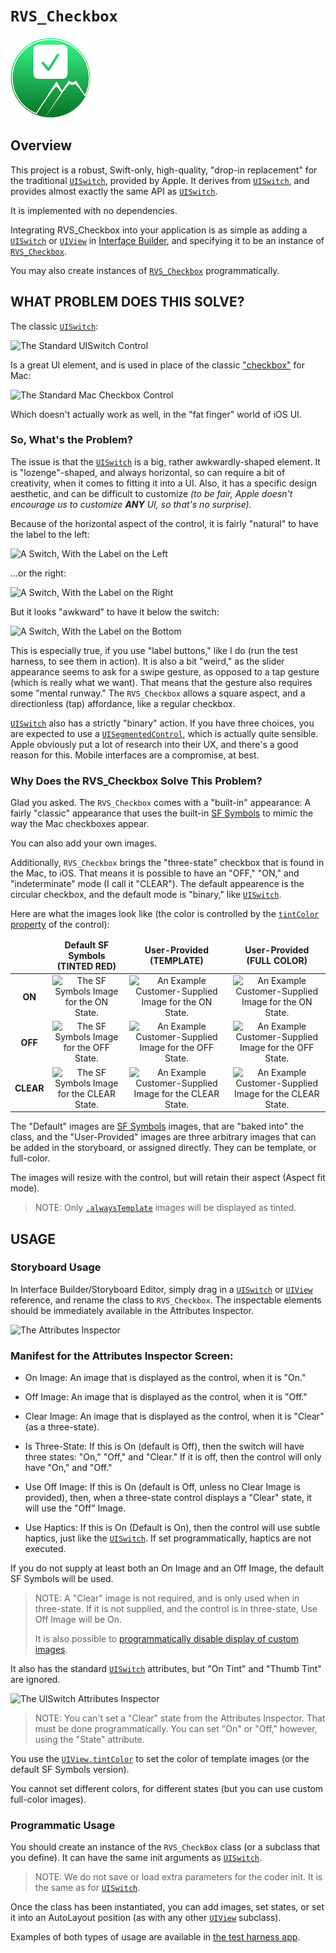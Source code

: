 # ``RVS_Checkbox``

![Icon](icon.png)

## Overview
This project is a robust, Swift-only, high-quality, "drop-in replacement" for the traditional [`UISwitch`](https://developer.apple.com/documentation/uikit/uiswitch), provided by Apple. It derives from [`UISwitch`](https://developer.apple.com/documentation/uikit/uiswitch), and provides almost exactly the same API as [`UISwitch`](https://developer.apple.com/documentation/uikit/uiswitch).

It is implemented with no dependencies.

Integrating RVS_Checkbox into your application is as simple as adding a [`UISwitch`](https://developer.apple.com/documentation/uikit/uiswitch) or [`UIView`](https://developer.apple.com/documentation/uikit/uiview) in [Interface Builder](https://developer.apple.com/xcode/interface-builder/https://developer.apple.com/xcode/interface-builder/), and specifying it to be an instance of [`RVS_Checkbox`](https://github.com/RiftValleySoftware/RVS_Checkbox).

You may also create instances of [`RVS_Checkbox`](https://github.com/RiftValleySoftware/RVS_Checkbox) programmatically.

## WHAT PROBLEM DOES THIS SOLVE?
The classic [`UISwitch`](https://developer.apple.com/documentation/uikit/uiswitch):

![The Standard UISwitch Control](UISwitch.png)

Is a great UI element, and is used in place of the classic ["checkbox"](https://developer.apple.com/documentation/appkit/nsbutton) for Mac:

![The Standard Mac Checkbox Control](CheckBoxes_Selected.png)

Which doesn't actually work as well, in the "fat finger" world of iOS UI.
### So, What's the Problem?
The issue is that the [`UISwitch`](https://developer.apple.com/documentation/uikit/uiswitch) is a big, rather awkwardly-shaped element. It is "lozenge"-shaped, and always horizontal, so can require a bit of creativity, when it comes to fitting it into a UI. Also, it has a specific design aesthetic, and can be difficult to customize *(to be fair, Apple doesn't encourage us to customize **ANY** UI, so that's no surprise).*

Because of the horizontal aspect of the control, it is fairly "natural" to have the label to the left:

![A Switch, With the Label on the Left](UISwitchLabels-Left.png)

...or the right:

![A Switch, With the Label on the Right](UISwitchLabels-Right.png)

But it looks "awkward" to have it below the switch:

![A Switch, With the Label on the Bottom](UISwitchLabels-Bottom.png)

This is especially true, if you use "label buttons," like I do (run the test harness, to see them in action).
It is also a bit "weird," as the slider appearance seems to ask for a swipe gesture, as opposed to a tap gesture (which is really what we want). That means that the gesture also requires some "mental runway."
The `RVS_Checkbox` allows a square aspect, and a directionless (tap) affordance, like a regular checkbox.

[`UISwitch`](https://developer.apple.com/documentation/uikit/uiswitch) also has a strictly "binary" action. If you have three choices, you are expected to use a [`UISegmentedControl`](https://developer.apple.com/documentation/uikit/uisegmentedcontrol), which is actually quite sensible. Apple obviously put a lot of research into their UX, and there's a good reason for this. Mobile interfaces are a compromise, at best.

### Why Does the RVS_Checkbox Solve This Problem?
Glad you asked. The `RVS_Checkbox` comes with a "built-in" appearance: A fairly "classic" appearance that uses the built-in [SF Symbols](https://developer.apple.com/design/human-interface-guidelines/sf-symbols/overview/) to mimic the way the Mac checkboxes appear.

You can also add your own images.

Additionally, `RVS_Checkbox` brings the "three-state" checkbox that is found in the Mac, to iOS. That means it is possible to have an "OFF," "ON," and "indeterminate" mode (I call it "CLEAR"). The default appearence is the circular checkbox, and the default mode is "binary," like [`UISwitch`](https://developer.apple.com/documentation/uikit/uiswitch).

Here are what the images look like (the color is controlled by the [`tintColor` property](https://developer.apple.com/documentation/uikit/uiview/1622467-tintcolor) of the control):
<table style="text-align:center">
    <thead>
        <tr>
            <td>&nbsp;</td>
            <td><strong>Default SF Symbols (TINTED RED)</strong></td>
            <td><strong>User-Provided (TEMPLATE)</strong></td>
            <td><strong>User-Provided (FULL COLOR)</strong></td>
        </tr>
    </thead>
    <tbody>
    <tr>
        <td><strong>ON</strong></td>
        <td><img src="SFOn.png" alt="The SF Symbols Image for the ON State." /></td>
        <td><img src="TestImage-2.png" alt="An Example Customer-Supplied Image for the ON State." /></td>
        <td><img src="CHICK.png" alt="An Example Customer-Supplied Image for the ON State." /></td>
    </tr>
    <tr>
        <td><strong>OFF</strong></td>
        <td><img src="SFOff.png" alt="The SF Symbols Image for the OFF State." /></td>
        <td><img src="TestImage-0.png" alt="An Example Customer-Supplied Image for the OFF State." /></td>
        <td><img src="EGG.png" alt="An Example Customer-Supplied Image for the OFF State." /></td>
    </tr>
    <tr>
        <td><strong>CLEAR</strong></td>
        <td><img src="SFClear.png" alt="The SF Symbols Image for the CLEAR State." /></td>
        <td><img src="TestImage-1.png" alt="An Example Customer-Supplied Image for the CLEAR State." /></td>
        <td><img src="HATCHING.png" alt="An Example Customer-Supplied Image for the CLEAR State." /></td>
    </tr>
    </tbody>
</table>

The "Default" images are [SF Symbols](https://developer.apple.com/sf-symbols/) images, that are "baked into" the class, and the "User-Provided" images are three arbitrary images that can be added in the storyboard, or assigned directly. They can be template, or full-color.

The images will resize with the control, but will retain their aspect (Aspect fit mode).

> NOTE: Only [`.alwaysTemplate`](https://developer.apple.com/documentation/uikit/uiimage/renderingmode-swift.enum/alwaystemplate) images will be displayed as tinted.

## USAGE

### Storyboard Usage

In Interface Builder/Storyboard Editor, simply drag in a [`UISwitch`](https://developer.apple.com/documentation/uikit/uiswitch) or [`UIView`](https://developer.apple.com/documentation/uikit/uiview) reference, and rename the class to ``RVS_Checkbox``. The inspectable elements should be immediately available in the Attributes Inspector.

![The Attributes Inspector](Attributes.png)

### Manifest for the Attributes Inspector Screen:

- On Image: An image that is displayed as the control, when it is "On."

- Off Image: An image that is displayed as the control, when it is "Off."

- Clear Image: An image that is displayed as the control, when it is "Clear" (as a three-state).

- Is Three-State: If this is On (default is Off), then the switch will have three states: "On," "Off," and "Clear." If it is off, then the control will only have "On," and "Off."

- Use Off Image: If this is On (default is Off, unless no Clear Image is provided), then, when a three-state control displays a "Clear" state, it will use the "Off" Image.

- Use Haptics: If this is On (Default is On), then the control will use subtle haptics, just like the [`UISwitch`](https://developer.apple.com/documentation/uikit/uiswitch). If set programmatically, haptics are not executed.

If you do not supply at least both an On Image and an Off Image, the default SF Symbols will be used.

> NOTE: A "Clear" image is not required, and is only used when in three-state. If it is not supplied, and the control is in three-state, Use Off Image will be On.
>
> It is also possible to [programmatically disable display of custom images](https://github.com/RiftValleySoftware/RVS_Checkbox/blob/main/Sources/RVS_Checkbox/RVS_Checkbox.swift#L302).

It also has the standard [`UISwitch`](https://developer.apple.com/documentation/uikit/uiswitch) attributes, but "On Tint" and "Thumb Tint" are ignored.

![The UISwitch Attributes Inspector](UISwitchAttributes.png)

> NOTE: You can't set a "Clear" state from the Attributes Inspector. That must be done programmatically. You can set "On" or "Off," however, using the "State" attribute.

You use the [`UIView.tintColor`](https://developer.apple.com/documentation/uikit/uiview/tintcolor) to set the color of template images (or the default SF Symbols version).

You cannot set different colors, for different states (but you can use custom full-color images).

### Programmatic Usage

You should create an instance of the ``RVS_CheckBox`` class (or a subclass that you define). It can have the same init arguments as [`UISwitch`](https://developer.apple.com/documentation/uikit/uiswitch).

> NOTE: We do not save or load extra parameters for the coder init. It is the same as for [`UISwitch`](https://developer.apple.com/documentation/uikit/uiswitch/init\(coder:\)).

Once the class has been instantiated, you can add images, set states, or set it into an AutoLayout position (as with any other [`UIView`](https://developer.apple.com/documentation/uikit/uiview) subclass).

Examples of both types of usage are available in [the test harness app](https://github.com/RiftValleySoftware/RVS_Checkbox/tree/main/TestHarness/RVS_Checkbox_TestHarness).
